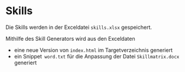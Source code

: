 # Skills

Die Skills werden in der Exceldatei `skills.xlsx` gespeichert.

Mithilfe des Skill Generators wird aus den Exceldaten
- eine neue Version von `index.html` im Targetverzeichnis generiert
- ein Snippet` word.txt` für die Anpassung der Datei `Skillmatrix.docx` generiert